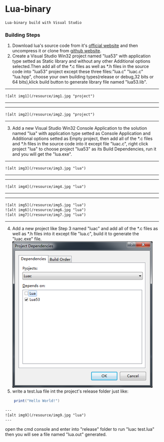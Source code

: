 # Lua-binary

    Lua-binary build with Visual Studio

### Building Steps
1. Download lua's source code from it's [official website](https://www.lua.org) and then uncompress it or clone from [github website](https://www.github.com/lua/lua).
2. Create a Visual Studio Win32 project named "lua53" with application type setted as Static library and without any other Additional options selected.Then add all of the *.c files as well as *.h files in the source code into "lua53" project except these three files:"lua.c" "luac.c" "lua.hpp", choose your own building types(release or debug,32 bits or 64 bits),klick build button to generate library file named "lua53.lib".
___
    ![alt img1](/resource/img1.jpg "project")
___
---
    ![alt img2](/resource/img2.jpg "project")
---
3. Add a new Visual Studio Win32 Console Application to the solution named "lua" with application type setted as Console Application and Additional options setted as Empty project, then add all of the *.c files and *.h files in the source code into it except file "luac.c", right click project "lua" to choose project "lua53" as its Build Dependencies, run it and you will get the "lua.exe".
---
    ![alt img3](/resource/img3.jpg "lua")
---
---
    ![alt img4](/resource/img4.jpg "lua")
---
---
    ![alt img5](/resource/img5.jpg "lua")
    ![alt img6](/resource/img6.jpg "lua")
    ![alt img7](/resource/img7.jpg "lua")
---
4. Add a new project like Step 3 named "luac" and add all of the *.c files as well as *.h files into it except file "lua.c", build it to generate the "luac.exe" file.
     ![alt img8](/resource/img8.jpg "lua")
5. write a test.lua file int the project's release folder just like:

```lua
	print("Hello World!")
```
    ---
    ![alt img9](/resource/img9.jpg "lua")
    ---
open the cmd console and enter into "release" folder to run "luac test.lua" then you will see a file named "lua.out" generated.
